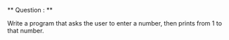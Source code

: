 ** Question : **

Write a program that asks the user to enter a number, then prints from 1 to that number.